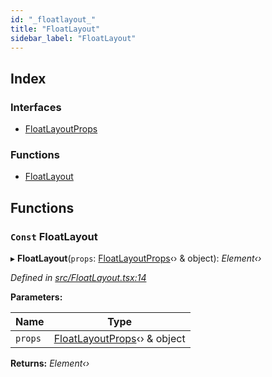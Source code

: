 ```yaml
---
id: "_floatlayout_"
title: "FloatLayout"
sidebar_label: "FloatLayout"
---
```


## Index

### Interfaces

* [FloatLayoutProps](../interfaces/_floatlayout_.floatlayoutprops.md)

### Functions

* [FloatLayout](_floatlayout_.md#const-floatlayout)

## Functions

### `Const` FloatLayout

▸ **FloatLayout**(`props`: [FloatLayoutProps](../interfaces/_floatlayout_.floatlayoutprops.md)‹› & object): *Element‹›*

*Defined in [src/FloatLayout.tsx:14](https://github.com/tarojsx/ui/blob/6701f45/src/FloatLayout.tsx#L14)*

**Parameters:**

Name | Type |
------ | ------ |
`props` | [FloatLayoutProps](../interfaces/_floatlayout_.floatlayoutprops.md)‹› & object |

**Returns:** *Element‹›*
